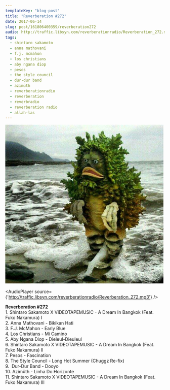 ```yaml
---
templateKey: "blog-post"
title: "Reverberation #272"
date: 2017-06-14
slug: post/161806400359/reverberation272
audio: http://traffic.libsyn.com/reverberationradio/Reverberation_272.mp3
tags:
  - shintaro sakamoto
  - anna mathovani
  - f.j. mcmahon
  - los christians
  - aby ngana diop
  - pesos
  - the style council
  - dur-dur band
  - azimüth
  - reverberationradio
  - reverberation
  - reverbradio
  - reverberation radio
  - allah-las
---
```


![Reverberation #272](../images/3cde0e921f6348fc985cc450caf6af4340c9cb81d1f1e46411ce55deb34acfad.png)

<AudioPlayer source={'http://traffic.libsyn.com/reverberationradio/Reverberation_272.mp3'} />

<p><b><a href="traffic.libsyn.com/reverberationradio/Reverberation_272.mp3">Reverberation #272</a><br /></b>1. Shintaro Sakamoto X VIDEOTAPEMUSIC - A Dream In Bangkok (Feat. Fuko Nakamura) I<br />2. Anna Mathovani - Bikikan Hati<br />3. F.J. McMahon - Early Blue<br />4. Los Christians - Mi Camino<br />5. Aby Ngana Diop - Dieleul-Dieuleul<br />6. Shintaro Sakamoto X VIDEOTAPEMUSIC - A Dream In Bangkok (Feat. Fuko Nakamura) II <br />7. Pesos - Fascination<br />8. The Style Council - Long Hot Summer (Chuggz Re-fix)<br />9. &nbsp;Dur-Dur Band - Dooyo <br />10. Azim&uuml;th - Linha Do Horizonte<br />11. Shintaro Sakamoto X VIDEOTAPEMUSIC - A Dream In Bangkok (Feat. Fuko Nakamura) III</p>
